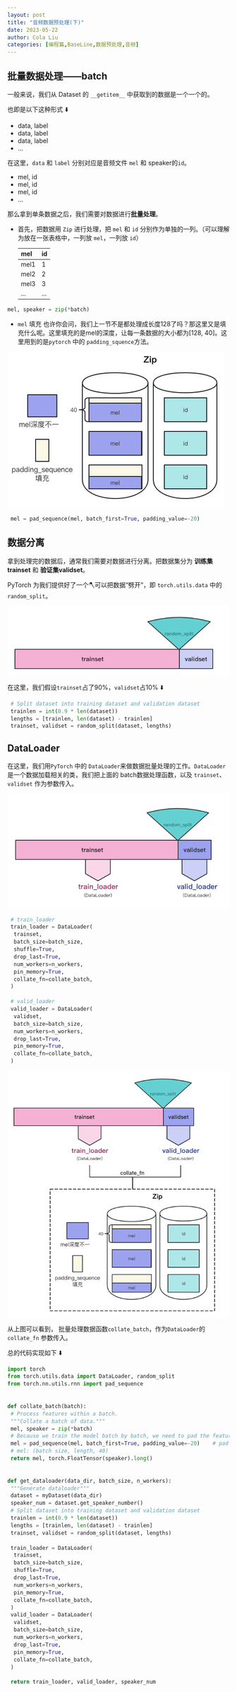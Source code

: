 ```yaml
---
layout: post
title: "音频数据预处理(下)"
date: 2023-05-22
author: Cola Liu
categories: [编程篇,BaseLine,数据预处理,音频]
---
```



## 批量数据处理——batch

一般来说，我们从 Dataset 的 `__getitem__` 中获取到的数据是一个一个的。

也即是以下这种形式 ⬇️

- data, label
- data, label
- data, label
- ...

在这里，`data` 和 `label` 分别对应是音频文件 `mel` 和 speaker的`id`。

- mel, id
- mel, id
- mel, id
- ...

那么拿到单条数据之后，我们需要对数据进行**批量处理**。

- 首先，把数据用 `Zip` 进行处理，把 `mel` 和 `id` 分别作为单独的一列。（可以理解为放在一张表格中，一列放 `mel`，一列放 `id`）

    |  mel | id |
    |--|--|
    |mel1| 1|
    |mel2| 2|
    |mel3| 3|
    |...| ...|

```python
mel, speaker = zip(*batch)
```

- `mel` 填充
也许你会问，我们上一节不是都处理成长度128了吗？那这里又是填充什么呢。这里填充的是mel的深度，让每一条数据的大小都为[128, 40]。这里用到的是`pytorch` 中的 `padding_squence`方法。

<img src="/assets/imgs/ai/数据预处理/音频/batch_process.png" />

```python
 mel = pad_sequence(mel, batch_first=True, padding_value=-20)
```

## 数据分离

拿到处理完的数据后，通常我们需要对数据进行分离。把数据集分为 **训练集trainset** 和 **验证集validset**。

PyTorch 为我们提供好了一个🪓可以把数据“劈开”，即 `torch.utils.data` 中的`random_split`。

<img src="/assets/imgs/ai/数据预处理/音频/random_split.png" />

在这里，我们假设`trainset`占了90%，`validset`占10% ⬇️

```python
 # Split dataset into training dataset and validation dataset
 trainlen = int(0.9 * len(dataset))
 lengths = [trainlen, len(dataset) - trainlen]
 trainset, validset = random_split(dataset, lengths)
```

## DataLoader

在这里，我们用`PyTorch` 中的 `DataLoader`来做数据批量处理的工作。`DataLoader`是一个数据加载相关的类，我们把上面的 batch数据处理函数，以及 `trainset`、`validset` 作为参数传入。

<img src="/assets/imgs/ai/数据预处理/音频/dataloader.png" />

```python
 # train_loader
 train_loader = DataLoader(
  trainset,
  batch_size=batch_size,
  shuffle=True,
  drop_last=True,
  num_workers=n_workers,
  pin_memory=True,
  collate_fn=collate_batch,
 )

 # valid_loader
 valid_loader = DataLoader(
  validset,
  batch_size=batch_size,
  num_workers=n_workers,
  drop_last=True,
  pin_memory=True,
  collate_fn=collate_batch,
 )
```

<img src="/assets/imgs/ai/数据预处理/音频/collate_fn.png" style="display:block;"/>



从上图可以看到， 批量处理数据函数`collate_batch`，作为`DataLoader`的`collate_fn` 参数传入。

总的代码实现如下 ⬇️

```python
import torch
from torch.utils.data import DataLoader, random_split
from torch.nn.utils.rnn import pad_sequence


def collate_batch(batch):
 # Process features within a batch.
 """Collate a batch of data."""
 mel, speaker = zip(*batch)
 # Because we train the model batch by batch, we need to pad the features in the same batch to make their lengths the same.
 mel = pad_sequence(mel, batch_first=True, padding_value=-20)    # pad log 10^(-20) which is very small value.
 # mel: (batch size, length, 40)
 return mel, torch.FloatTensor(speaker).long()


def get_dataloader(data_dir, batch_size, n_workers):
 """Generate dataloader"""
 dataset = myDataset(data_dir)
 speaker_num = dataset.get_speaker_number()
 # Split dataset into training dataset and validation dataset
 trainlen = int(0.9 * len(dataset))
 lengths = [trainlen, len(dataset) - trainlen]
 trainset, validset = random_split(dataset, lengths)

 train_loader = DataLoader(
  trainset,
  batch_size=batch_size,
  shuffle=True,
  drop_last=True,
  num_workers=n_workers,
  pin_memory=True,
  collate_fn=collate_batch,
 )
 valid_loader = DataLoader(
  validset,
  batch_size=batch_size,
  num_workers=n_workers,
  drop_last=True,
  pin_memory=True,
  collate_fn=collate_batch,
 )

 return train_loader, valid_loader, speaker_num
```
